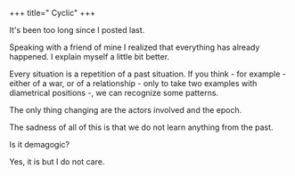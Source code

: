 +++
title=" Cyclic"
+++

It's been too long since I posted last.

Speaking with a friend of mine I realized that everything has already happened. I explain myself a little bit better.

Every situation is a repetition of a past situation. If you think - for example - either of a war, or of a relationship - only to take two examples with diametrical positions -, we can recognize some patterns.

The only thing changing are the actors involved and the epoch.

The sadness of all of this is that we do not learn anything from the past.

Is it demagogic?

Yes, it is but I do not care.
